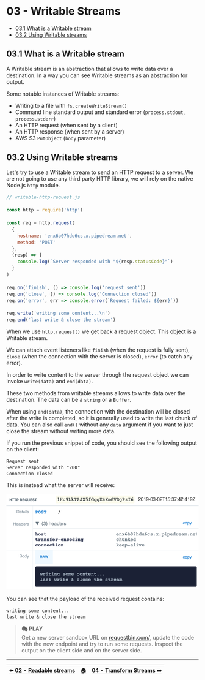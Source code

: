 # 03 - Writable Streams

- [03.1 What is a Writable stream](#031-what-is-a-writable-stream)
- [03.2 Using Writable streams](#032-using-writable-streams)


## 03.1 What is a Writable stream

A Writable stream is an abstraction that allows to write data over a destination. In a way you can see Writable streams as an abstraction for output.

Some notable instances of Writable streams:

- Writing to a file with `fs.createWriteStream()`
- Command line standard output and standard error (`process.stdout`, `process.stderr`)
- An HTTP request (when sent by a client)
- An HTTP response (when sent by a server)
- AWS S3 `PutObject` (`body` parameter)


## 03.2 Using Writable streams

Let's try to use a Writable stream to send an HTTP request to a server. We are not going to use any third party HTTP library, we will rely on the native Node.js `http` module.

```javascript
// writable-http-request.js

const http = require('http')

const req = http.request(
  {
    hostname: 'enx6b07hdu6cs.x.pipedream.net',
    method: 'POST'
  },
  (resp) => {
    console.log(`Server responded with "${resp.statusCode}"`)
  }
)

req.on('finish', () => console.log('request sent'))
req.on('close', () => console.log('Connection closed'))
req.on('error', err => console.error(`Request failed: ${err}`))

req.write('writing some content...\n')
req.end('last write & close the stream')
```

When we use `http.request()` we get back a request object. This object is a Writable stream.

We can attach event listeners like `finish` (when the request is fully sent), `close` (when the connection with the server is closed), `error` (to catch any error).

In order to write content to the server through the request object we can invoke `write(data)` and `end(data)`.

These two methods from writable streams allows to write data over the destination. The data can be a `string` or a `Buffer`.

When using `end(data)`, the connection with the destination will be closed after the write is completed, so it is generally used to write the last chunk of data. You can also call `end()` without any `data` argument if you want to just close the stream without writing more data.

If you run the previous snippet of code, you should see the following output on the client:

```plain
Request sent
Server responded with "200"
Connection closed
```

This is instead what the server will receive:

![HTTP request on the server](./images/http-request-on-the-server.png)

You can see that the payload of the received request contains:

```plain
writing some content...
last write & close the stream
```

> **🎭 PLAY**  
> Get a new server sandbox URL on [requestbin.com/](https://requestbin.com/), update the code with the new endpoint and try to run some requests. Inspect the output on the client side and on the server side.


---

| [⬅️ 02 - Readable streams](/02-readable-streams/README.md) | [🏠](/README.md)| [04 - Transform Streams ➡️](/04-transform-streams/README.md)|
|:--------------|:------:|------------------------------------------------:|
